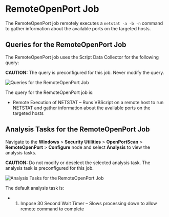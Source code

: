 # RemoteOpenPort Job

The RemoteOpenPort job remotely executes a `netstat -a -b -n` command to gather information about
the available ports on the targeted hosts.

## Queries for the RemoteOpenPort Job

The RemoteOpenPort job uses the Script Data Collector for the following query:

**CAUTION:** The query is preconfigured for this job. Never modify the query.

![Queries for the RemoteOpenPort Job](/img/product_docs/accessanalyzer/solutions/windows/securityutilities/openportscan/remoteopenportquery.webp)

The query for the RemoteOpenPort job is:

- Remote Execution of NETSTAT – Runs VBScript on a remote host to run NETSTAT and gather information
  about the available ports on the targeted hosts

## Analysis Tasks for the RemoteOpenPort Job

Navigate to the **Windows** > **Security Utilities** > **OpenPortScan** > **RemoteOpenPort** >
**Configure** node and select **Analysis** to view the analysis tasks.

**CAUTION:** Do not modify or deselect the selected analysis task. The analysis task is
preconfigured for this job.

![Analysis Tasks for the RemoteOpenPort Job](/img/product_docs/accessanalyzer/solutions/windows/securityutilities/openportscan/remoteopenportanalysis.webp)

The default analysis task is:

-   1. Impose 30 Second Wait Timer – Slows processing down to allow remote command to complete
